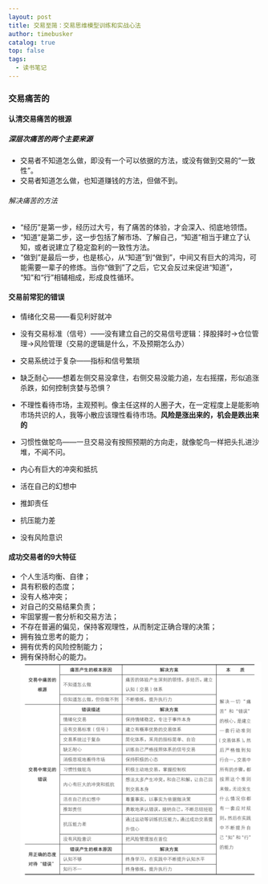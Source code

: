 ```yaml
---
layout: post
title: 交易至简：交易思维模型训练和实战心法
author: timebusker
catalog: true
top: false
tags:
  - 读书笔记
---
```


### 交易痛苦的
#### 认清交易痛苦的根源
##### 深层次痛苦的两个主要来源
- 交易者不知道怎么做，即没有一个可以依据的方法，或没有做到交易的“一致性”。
- 交易者知道怎么做，也知道赚钱的方法，但做不到。

###### 解决痛苦的方法
- “经历”是第一步，经历过大亏，有了痛苦的体验，才会深入、彻底地领悟。
- “知道”是第二步，这一步包括了解市场、了解自己，​“知道”相当于建立了认知，或者说建立了稳定盈利的一致性方法。
- “做到”是最后一步，也是核心，从“知道”到“做到”​，中间又有巨大的鸿沟，可能需要一辈子的修炼。当你“做到”了之后，它又会反过来促进“知道”​，​“知”和“行”相辅相成，形成良性循环。

#### 交易前常犯的错误
- 情绪化交易——看见利好就冲
- 没有交易标准（信号）——没有建立自己的交易信号逻辑：择股择时->仓位管理->风险管理（交易的逻辑是什么，不及预期怎么办）
- 交易系统过于复杂——指标和信号繁琐
- 缺乏耐心——想着左侧交易没拿住，右侧交易没能力追，左右摇摆，形似追涨杀跌，如何控制贪婪与恐惧？
- 不理性看待市场，主观预判。像主任这样的人圈子大，在一定程度上是能影响市场共识的人，我等小散应该理性看待市场。**风险是涨出来的，机会是跌出来的**

- 习惯性做鸵鸟——一旦交易没有按照预期的方向走，就像鸵鸟一样把头扎进沙堆，不闻不问。
- 内心有巨大的冲突和抵抗
- 活在自己的幻想中

- 推卸责任
- 抗压能力差
- 没有风险意识

#### 成功交易者的9大特征
- 个人生活均衡、自律；
- 具有积极的态度；
- 没有人格冲突；
- 对自己的交易结果负责；
- 牢固掌握一套分析和交易方法；
- 不存在普遍的偏见，保持客观理性，从而制定正确合理的决策；
- 拥有独立思考的能力；
- 拥有优秀的风险控制能力；
- 拥有保持耐心的能力。
![](img/Z笔记附件/2025-01-18%20交易至简：交易思维模型训练和实战心法_image_1.png)


